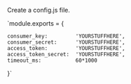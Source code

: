 Create a config.js file.

`module.exports = {

    consumer_key:         'YOURSTUFFHERE',
    consumer_secret:      'YOURSTUFFHERE',
    access_token:         'YOURSTUFFHERE',
    access_token_secret:  'YOURSTUFFHERE',
    timeout_ms:           60*1000
}`
